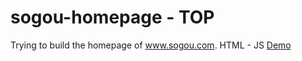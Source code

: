 # sogou-homepage - TOP
Trying to build the homepage of www.sogou.com. HTML - JS [Demo](https://shengz94.github.io/sogou-homepage/)
